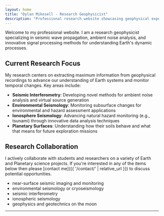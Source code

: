 ```yaml
---
layout: home
title: "Dylan Mikesell - Research Geophysicist"
description: "Professional research website showcasing geophysical expertise, publications, and academic opportunities in seismic wave analysis and environmental monitoring."
---
```


Welcome to my professional website. I am a research geophysicist specializing in seismic wave propagation, ambient noise analysis, and innovative signal processing methods for understanding Earth's dynamic processes.

## Current Research Focus

My research centers on extracting maximum information from geophysical recordings to advance our understanding of Earth systems and monitor temporal changes. Key areas include:

- **Seismic Interferometry**: Developing novel methods for ambient noise analysis and virtual source generation
- **Environmental Seismology**: Monitoring subsurface changes for environmental and hazard assessment applications  
- **Ionosphere Seismology**: Advancing natural hazard monitoring (e.g., tsunami) through innovative data analysis techniques
- **Planetary Surfaces**: Understanding how their soils behave and what that means for future exploration missions

## Research Collaboration

I actively collaborate with students and researchers on a variety of Earth and Planetary science projects. If you're interested in any of the items below then please [contact me]({{ '/contact/' | relative_url }}) to discuss potential opportunities.

- near-surface seismic imaging and monitoring
- environmental seismology or cryoseismology
- seismic interferometry
- ionospheric seismology
- geophysics and geotechnics on the moon

---

<!-- *Advancing geophysical understanding through innovative signal processing, rigorous field work, and collaborative research that bridges theory and practice.* -->